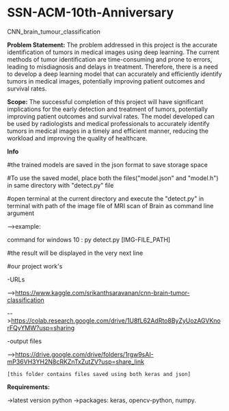 # SSN-ACM-10th-Anniversary
CNN_brain_tumour_classification

**Problem Statement:**
The problem addressed in this project is the accurate identification of tumors in medical images using deep learning. The current methods of tumor identification are time-consuming and prone to errors, leading to misdiagnosis and delays in treatment. Therefore, there is a need to develop a deep learning model that can accurately and efficiently identify tumors in medical images, potentially improving patient outcomes and survival rates.

**Scope:**
The successful completion of this project will have significant implications for the early detection and treatment of tumors, potentially improving patient outcomes and survival rates. The model developed can be used by radiologists and medical professionals to accurately identify tumors in medical images in a timely and efficient manner, reducing the workload and improving the quality of healthcare.

**Info**

#the trained models are saved in the json format to save storage space

#To use the saved model, place both the files("model.json" and "model.h") in same directory with "detect.py" file

#open terminal at the current directory and execute the "detect.py" in terminal with path of the image file of MRI scan of Brain as command line argument

  -->example: 

command for windows 10 : py detect.py [IMG-FILE_PATH]

#the result will be displayed in the very next line

#our project work's 

  -URLs

  -->https://www.kaggle.com/srikanthsaravanan/cnn-brain-tumor-classification
  
  -->https://colab.research.google.com/drive/1U8fL62AdRto8ByZyUozAGVKnorFQyYMW?usp=sharing
  
  -output files
  
  -->https://drive.google.com/drive/folders/1rgw9sAI-mP36VH3YH2N8cRKZnTxZutZV?usp=share_link
    
    [this folder contains files saved using both keras and json]

**Requirements:**

  ->latest version python
  ->packages: keras, opencv-python, numpy.
  
 
